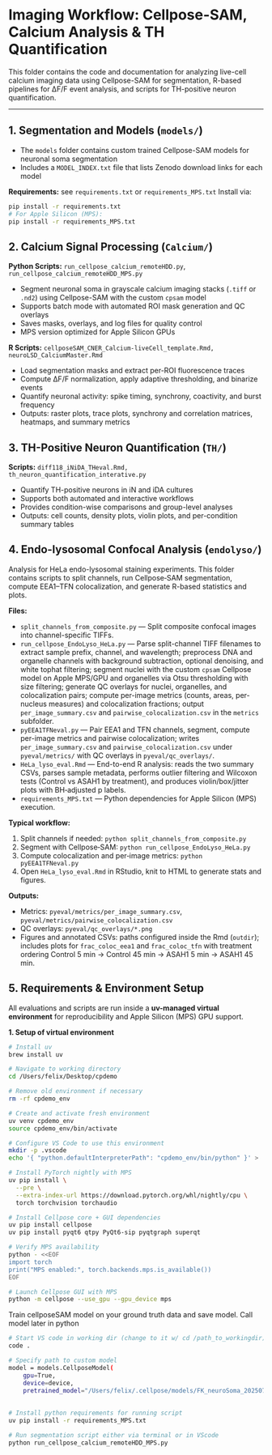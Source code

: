 # Imaging Workflow: Cellpose-SAM, Calcium Analysis & TH Quantification

This folder contains the code and documentation for analyzing live-cell calcium imaging data using Cellpose-SAM for segmentation, R-based pipelines for ΔF/F event analysis, and scripts for TH-positive neuron quantification.

---

## 1. Segmentation and Models (`models/`)
- The `models` folder contains custom trained Cellpose-SAM models for neuronal soma segmentation
- Includes a `MODEL_INDEX.txt` file that lists Zenodo download links for each model

**Requirements:** see `requirements.txt` or `requirements_MPS.txt`
Install via:
```bash
pip install -r requirements.txt
# For Apple Silicon (MPS):
pip install -r requirements_MPS.txt
```


## 2. Calcium Signal Processing (`Calcium/`)
**Python Scripts:** `run_cellpose_calcium_remoteHDD.py`, `run_cellpose_calcium_remoteHDD_MPS.py`
- Segment neuronal soma in grayscale calcium imaging stacks (`.tiff` or `.nd2`) using Cellpose-SAM with the custom `cpsam` model
- Supports batch mode with automated ROI mask generation and QC overlays
- Saves masks, overlays, and log files for quality control
- MPS version optimized for Apple Silicon GPUs

**R Scripts:** `cellposeSAM_CNER_Calcium-liveCell_template.Rmd, neuroLSD_CalciumMaster.Rmd`
- Load segmentation masks and extract per-ROI fluorescence traces
- Compute ΔF/F normalization, apply adaptive thresholding, and binarize events
- Quantify neuronal activity: spike timing, synchrony, coactivity, and burst frequency
- Outputs: raster plots, trace plots, synchrony and correlation matrices, heatmaps, and summary metrics


## 3. TH-Positive Neuron Quantification (`TH/`)

**Scripts:** `diff118_iNiDA_THeval.Rmd, th_neuron_quantification_interative.py`
- Quantify TH-positive neurons in iN and iDA cultures
- Supports both automated and interactive workflows
- Provides condition-wise comparisons and group-level analyses
- Outputs: cell counts, density plots, violin plots, and per-condition summary tables


## 4. Endo-lysosomal Confocal Analysis (`endolyso/`)

Analysis for HeLa endo-lysosomal staining experiments. This folder contains scripts to split channels, run Cellpose‑SAM segmentation, compute EEA1–TFN colocalization, and generate R-based statistics and plots.

**Files:**
- `split_channels_from_composite.py` — Split composite confocal images into channel-specific TIFFs.
- `run_cellpose_EndoLyso_HeLa.py` — Parse split-channel TIFF filenames to extract sample prefix, channel, and wavelength; preprocess DNA and organelle channels with background subtraction, optional denoising, and white tophat filtering; segment nuclei with the custom `cpsam` Cellpose model on Apple MPS/GPU and organelles via Otsu thresholding with size filtering; generate QC overlays for nuclei, organelles, and colocalization pairs; compute per-image metrics (counts, areas, per-nucleus measures) and colocalization fractions; output `per_image_summary.csv` and `pairwise_colocalization.csv` in the `metrics` subfolder.
- `pyEEA1TFNeval.py` — Pair EEA1 and TFN channels, segment, compute per-image metrics and pairwise colocalization; writes `per_image_summary.csv` and `pairwise_colocalization.csv` under `pyeval/metrics/` with QC overlays in `pyeval/qc_overlays/`.
- `HeLa_lyso_eval.Rmd` — End-to-end R analysis: reads the two summary CSVs, parses sample metadata, performs outlier filtering and Wilcoxon tests (Control vs ASAH1 by treatment), and produces violin/box/jitter plots with BH‑adjusted p labels.
- `requirements_MPS.txt` — Python dependencies for Apple Silicon (MPS) execution.

**Typical workflow:**
1. Split channels if needed: `python split_channels_from_composite.py`
2. Segment with Cellpose‑SAM: `python run_cellpose_EndoLyso_HeLa.py`
3. Compute colocalization and per‑image metrics: `python pyEEA1TFNeval.py`
4. Open `HeLa_lyso_eval.Rmd` in RStudio, knit to HTML to generate stats and figures.

**Outputs:**
- Metrics: `pyeval/metrics/per_image_summary.csv`, `pyeval/metrics/pairwise_colocalization.csv`
- QC overlays: `pyeval/qc_overlays/*.png`
- Figures and annotated CSVs: paths configured inside the Rmd (`outdir`); includes plots for `frac_coloc_eea1` and `frac_coloc_tfn` with treatment ordering Control 5 min → Control 45 min → ASAH1 5 min → ASAH1 45 min.


## 5. Requirements & Environment Setup

All evaluations and scripts are run inside a **uv-managed virtual environment** for reproducibility and Apple Silicon (MPS) GPU support.  

**1. Setup of virtual environment**

```bash
# Install uv
brew install uv

# Navigate to working directory
cd /Users/felix/Desktop/cpdemo

# Remove old environment if necessary
rm -rf cpdemo_env

# Create and activate fresh environment
uv venv cpdemo_env
source cpdemo_env/bin/activate

# Configure VS Code to use this environment
mkdir -p .vscode
echo '{ "python.defaultInterpreterPath": "cpdemo_env/bin/python" }' > .vscode/settings.json

# Install PyTorch nightly with MPS
uv pip install \
  --pre \
  --extra-index-url https://download.pytorch.org/whl/nightly/cpu \
  torch torchvision torchaudio

# Install Cellpose core + GUI dependencies
uv pip install cellpose
uv pip install pyqt6 qtpy PyQt6-sip pyqtgraph superqt

# Verify MPS availability
python - <<EOF
import torch
print("MPS enabled:", torch.backends.mps.is_available())
EOF

# Launch Cellpose GUI with MPS
python -m cellpose --use_gpu --gpu_device mps
```

Train cellposeSAM model on your ground truth data and save model. Call model later in python

```bash
# Start VS code in working dir (change to it w/ cd /path_to_workingdir)
code . 

# Specify path to custom model 
model = models.CellposeModel(
    gpu=True,
    device=device,
    pretrained_model="/Users/felix/.cellpose/models/FK_neuroSoma_20250707"
	
	
# Install python requirements for running script 
uv pip install -r requirements_MPS.txt

# Run segmentation script either via terminal or in VScode
python run_cellpose_calcium_remoteHDD_MPS.py

